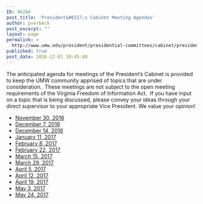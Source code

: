 ```yaml
---
ID: 46284
post_title: 'President&#8217;s Cabinet Meeting Agendas'
author: pverbeck
post_excerpt: ""
layout: page
permalink: >
  http://www.umw.edu/president/presidential-committees/cabinet/presidents-cabinet-meeting-agendas/
published: true
post_date: 2016-12-01 10:45:40
---
```

The anticipated agenda for meetings of the President’s Cabinet is provided to keep the UMW community apprised of topics that are under consideration.  These meetings are not subject to the open meeting requirements of the Virginia Freedom of Information Act.  If you have input on a topic that is being discussed, please convey your ideas through your direct supervisor to your appropriate Vice President. We value your opinion!
<ul>
 	<li><a href="http://www.umw.edu/president/wp-content/uploads/sites/37/2016/12/Presidents-Cabinet-Meeting-Agenda-November-30-2016.pdf">November 30, 2016</a></li>
 	<li><a href="http://www.umw.edu/president/wp-content/uploads/sites/37/2016/12/Presidents-Cabinet-Meeting-Agenda-December-7-2016-1.pdf">December 7, 2016</a></li>
 	<li><a href="http://www.umw.edu/president/wp-content/uploads/sites/37/2016/12/Presidents-Cabinet-Meeting-Agenda-December-14-2016.pdf">December 14, 2016</a></li>
 	<li><a href="http://www.umw.edu/president/wp-content/uploads/sites/37/2016/12/Presidents-Cabinet-Meeting-Agenda-January-11-2017.pdf">January 11, 2017</a></li>
 	<li><a href="http://www.umw.edu/president/wp-content/uploads/sites/37/2016/12/Presidents-Cabinet-Meeting-Agenda-February-8-2017.pdf">February 8, 2017</a></li>
 	<li><a href="http://www.umw.edu/president/wp-content/uploads/sites/37/2016/12/Presidents-Cabinet-Meeting-Agenda-February-22-2017.pdf">February 22, 2017</a></li>
 	<li><a href="http://www.umw.edu/president/wp-content/uploads/sites/37/2016/12/Presidents-Cabinet-Meeting-Agenda-March-15-2017.pdf">March 15, 2017</a></li>
 	<li><a href="http://www.umw.edu/president/wp-content/uploads/sites/37/2016/12/Presidents-Cabinet-Meeting-Agenda-March-29-2017.pdf">March 29, 2017</a></li>
 	<li><a href="http://www.umw.edu/president/wp-content/uploads/sites/37/2016/12/Presidents-Cabinet-Meeting-Agenda-April-5-2017.pdf">April 5, 2017</a></li>
 	<li><a href="http://www.umw.edu/president/wp-content/uploads/sites/37/2016/12/Presidents-Cabinet-Meeting-Agenda-April-12-2017.pdf">April 12, 2017</a></li>
 	<li><a href="http://www.umw.edu/president/wp-content/uploads/sites/37/2016/12/Presidents-Cabinet-Meeting-Agenda-April-19-2017.pdf">April 19, 2017</a></li>
 	<li><a href="http://www.umw.edu/president/wp-content/uploads/sites/37/2016/12/Presidents-Cabinet-Meeting-Agenda-May-3-2017.pdf">May 3, 2017</a></li>
 	<li><a href="http://www.umw.edu/president/wp-content/uploads/sites/37/2016/12/Presidents-Cabinet-Meeting-Agenda-May-24-2017.pdf">May 24, 2017</a></li>
</ul>